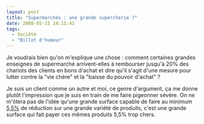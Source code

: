 ```yaml
---
layout: post
title: "Supermarchés : une grande supercherie ?"
date: 2008-05-15 14:11:41
tags:
  - Société
  - "Billet d'humeur"
---
```


Je voudrais bien qu'on m'explique une chose&nbsp;: comment certaines grandes enseignes de supermarché arrivent-elles à rembourser jusqu'à 20% des chariots des clients en bons d'achat et dire qu'il s'agit d'une mesure pour lutter contre la "vie chère" et la "baisse du pouvoir d'achat"&nbsp;?

<!-- more -->

Je suis un client comme un autre et moi, ce genre d'argument, ça me donne plutôt l'impression que je suis en train de me faire pigeonner sévère. On ne m'ôtera pas de l'idée qu'une grande surface capable de faire au minimum [5,5%](http://www.lefigaro.fr/conso/2008/04/15/05007-20080415ARTFIG00445-carrefour-s-attaque-mollement-a-la-tva.php) de réduction sur une grande variété de produits, c'est une grande surface qui fait payer ces mêmes produits 5,5% trop chers.